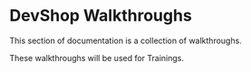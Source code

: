 # DevShop Walkthroughs

This section of documentation is a collection of walkthroughs.

These walkthroughs will be used for Trainings.

